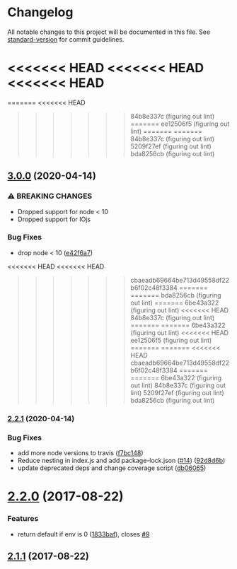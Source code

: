 # Changelog

All notable changes to this project will be documented in this file. See [standard-version](https://github.com/conventional-changelog/standard-version) for commit guidelines.

<<<<<<< HEAD
<<<<<<< HEAD
<<<<<<< HEAD
=======
=======
<<<<<<< HEAD
>>>>>>> 84b8e337c (figuring out lint)
=======
>>>>>>> ee12506f5 (figuring out lint)
=======
=======
>>>>>>> 84b8e337c (figuring out lint)
>>>>>>> 5209f27ef (figuring out lint)
>>>>>>> bda8256cb (figuring out lint)
## [3.0.0](https://github.com/knownasilya/cli-width/compare/v2.2.1...v3.0.0) (2020-04-14)


### ⚠ BREAKING CHANGES

* Dropped support for node < 10
* Dropped support for IOjs

### Bug Fixes

* drop node < 10 ([e42f6a7](https://github.com/knownasilya/cli-width/commit/e42f6a756ea47f85f736e6de2d7364d4d60a7dfe))

<<<<<<< HEAD
<<<<<<< HEAD
>>>>>>> cbaeadb69664be713d49558df22b6f02c48f3384
=======
=======
>>>>>>> bda8256cb (figuring out lint)
=======
>>>>>>> 6be43a322 (figuring out lint)
<<<<<<< HEAD
>>>>>>> 84b8e337c (figuring out lint)
=======
=======
>>>>>>> 6be43a322 (figuring out lint)
<<<<<<< HEAD
>>>>>>> ee12506f5 (figuring out lint)
=======
=======
<<<<<<< HEAD
>>>>>>> cbaeadb69664be713d49558df22b6f02c48f3384
=======
=======
>>>>>>> 6be43a322 (figuring out lint)
>>>>>>> 84b8e337c (figuring out lint)
>>>>>>> 5209f27ef (figuring out lint)
>>>>>>> bda8256cb (figuring out lint)
### [2.2.1](https://github.com/knownasilya/cli-width/compare/v2.2.0...v2.2.1) (2020-04-14)


### Bug Fixes

* add more node versions to travis ([f7bc148](https://github.com/knownasilya/cli-width/commit/f7bc14846c2547769681bfc56afed3d0b04aa11e))
* Reduce nesting in index.js and add package-lock.json ([#14](https://github.com/knownasilya/cli-width/issues/14)) ([92d8d6b](https://github.com/knownasilya/cli-width/commit/92d8d6b8e4ce3702b12356c5427723005fccf9b8))
* update deprecated deps and change coverage script ([db06065](https://github.com/knownasilya/cli-width/commit/db0606592f8347eb9f35abdf87c570e1d731463c))

<a name="2.2.0"></a>
# [2.2.0](https://github.com/knownasilya/cli-width/compare/v2.1.1...v2.2.0) (2017-08-22)


### Features

* return default if env is 0 ([1833baf](https://github.com/knownasilya/cli-width/commit/1833baf)), closes [#9](https://github.com/knownasilya/cli-width/issues/9)



<a name="2.1.1"></a>
## [2.1.1](https://github.com/knownasilya/cli-width/compare/v2.1.0...v2.1.1) (2017-08-22)
